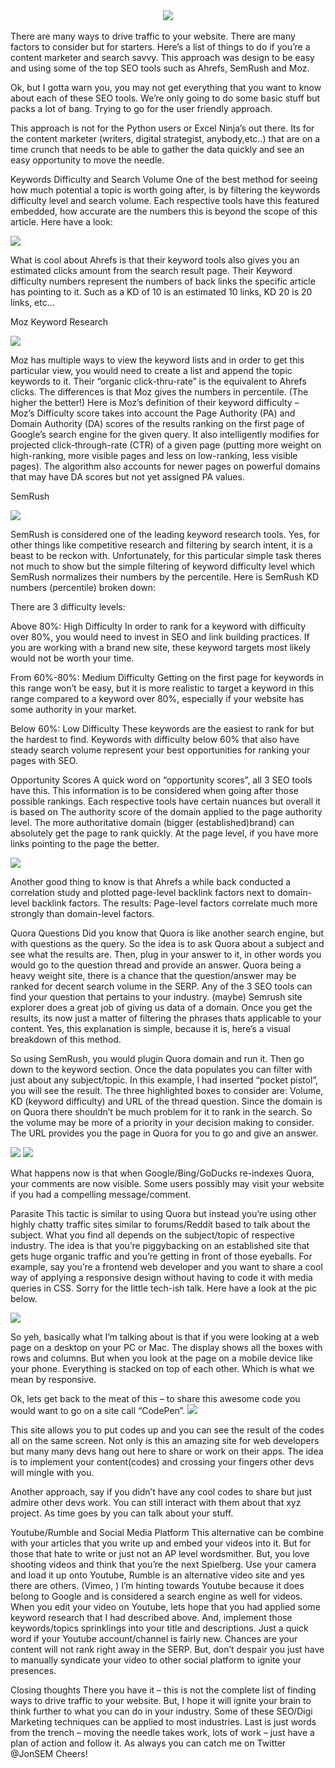 <center><img src="https://spidermarket2.files.wordpress.com/2020/11/ahrefs-1.png"></center>
<br/>
There are many ways to drive traffic to your website. There are many factors to consider but for starters. Here’s a list of things to do if you’re a content marketer and search savvy. This approach was design to be easy and using some of the top SEO tools such as Ahrefs, SemRush and Moz.

Ok, but I gotta warn you, you may not get everything that you want to know about each of these SEO tools. We’re only going to do some basic stuff but packs a lot of bang. Trying to go for the user friendly approach.

This approach is not for the Python users or Excel Ninja’s out there. Its for the content marketer (writers, digital strategist, anybody,etc..) that are on a time crunch that needs to be able to gather the data quickly and see an easy opportunity to move the needle.

Keywords Difficulty and Search Volume
One of the best method for seeing how much potential a topic is worth going after, is by filtering the keywords difficulty level and search volume. Each respective tools have this featured embedded, how accurate are the numbers this is beyond the scope of this article. Here have a look:

<img src="https://spidermarket2.files.wordpress.com/2020/11/ahrefs-1.png"><br/>

What is cool about Ahrefs is that their keyword tools also gives you an estimated clicks amount from the search result page. Their Keyword difficulty numbers represent the numbers of back links the specific article has pointing to it. Such as a KD of 10 is an estimated 10 links, KD 20 is 20 links, etc…

Moz Keyword Research

<img src="https://spidermarket2.files.wordpress.com/2020/11/mozkw.png">

Moz has multiple ways to view the keyword lists and in order to get this particular view, you would need to create a list and append the topic keywords to it. Their “organic click-thru-rate” is the equivalent to Ahrefs clicks. The differences is that Moz gives the numbers in percentile. (The higher the better!)
Here is Moz’s definition of their keyword difficulty – Moz’s Difficulty score takes into account the Page Authority (PA) and Domain Authority (DA) scores of the results ranking on the first page of Google’s search engine for the given query. It also intelligently modifies for projected click-through-rate (CTR) of a given page (putting more weight on high-ranking, more visible pages and less on low-ranking, less visible pages). The algorithm also accounts for newer pages on powerful domains that may have DA scores but not yet assigned PA values.

SemRush

<img src="https://spidermarket2.files.wordpress.com/2020/11/semrush.png">

SemRush is considered one of the leading keyword research tools. Yes, for other things like competitive research and filtering by search intent, it is a beast to be reckon with. Unfortunately, for this particular simple task theres not much to show but the simple filtering of keyword difficulty level which SemRush normalizes their numbers by the percentile.
Here is SemRush KD numbers (percentile) broken down:

There are 3 difficulty levels:

Above 80%: High Difficulty
In order to rank for a keyword with difficulty over 80%, you would need to invest in SEO and link building practices. If you are working with a brand new site, these keyword targets most likely would not be worth your time.

From 60%-80%: Medium Difficulty
Getting on the first page for keywords in this range won’t be easy, but it is more realistic to target a keyword in this range compared to a keyword over 80%, especially if your website has some authority in your market.

Below 60%: Low Difficulty
These keywords are the easiest to rank for but the hardest to find. Keywords with difficulty below 60% that also have steady search volume represent your best opportunities for ranking your pages with SEO.

Opportunity Scores
A quick word on “opportunity scores”, all 3 SEO tools have this. This information is to be considered when going after those possible rankings. Each respective tools have certain nuances but overall it is based on The authority score of the domain applied to the page authority level. The more authoritative domain (bigger (established)brand) can absolutely get the page to rank quickly. At the page level, if you have more links pointing to the page the better.

<img src="https://ahrefs.com/blog/wp-content/uploads/2019/05/05-page-authority-VS-domain-authority.jpg">

Another good thing to know is that Ahrefs a while back conducted a correlation study and plotted page-level backlink factors next to domain-level backlink factors. The results: Page-level factors correlate much more strongly than domain-level factors.

Quora Questions
Did you know that Quora is like another search engine, but with questions as the query. So the idea is to ask Quora about a subject and see what the results are. Then, plug in your answer to it, in other words you would go to the question thread and provide an answer. Quora being a heavy weight site, there is a chance that the question/answer may be ranked for decent search volume in the SERP.
Any of the 3 SEO tools can find your question that pertains to your industry. (maybe) Semrush site explorer does a great job of giving us data of a domain. Once you get the results, its now just a matter of filtering the phrases thats applicable to your content. Yes, this explanation is simple, because it is, here’s a visual breakdown of this method.

So using SemRush, you would plugin Quora domain and run it. Then go down to the keyword section. Once the data populates you can filter with just about any subject/topic. In this example, I had inserted “pocket pistol”, you will see the result. The three highlighted boxes to consider are: Volume, KD (keyword difficulty) and URL of the thread question. Since the domain is on Quora there shouldn’t be much problem for it to rank in the search. So the volume may be more of a priority in your decision making to consider. The URL provides you the page in Quora for you to go and give an answer.

<img src="https://spidermarket2.files.wordpress.com/2021/06/quora.png">
<img src="https://spidermarket2.files.wordpress.com/2021/06/ppistol.png">

What happens now is that when Google/Bing/GoDucks re-indexes Quora, your comments are now visible. Some users possibly may visit your website if you had a compelling message/comment.

Parasite
This tactic is similar to using Quora but instead you’re using other highly chatty traffic sites similar to forums/Reddit based to talk about the subject. What you find all depends on the subject/topic of respective industry. The idea is that you’re piggybacking on an established site that gets huge organic traffic and you’re getting in front of those eyeballs.
For example, say you’re a frontend web developer and you want to share a cool way of applying a responsive design without having to code it with media queries in CSS. Sorry for the little tech-ish talk. Here have a look at the pic below.

<img src="https://i2.wp.com/css-tricks.com/wp-content/uploads/2019/05/email-newsletter.gif?ssl=1&zoom=2">

So yeh, basically what I’m talking about is that if you were looking at a web page on a desktop on your PC or Mac. The display shows all the boxes with rows and columns. But when you look at the page on a mobile device like your phone. Everything is stacked on top of each other. Which is what we mean by responsive.

Ok, lets get back to the meat of this – to share this awesome code you would want to go on a site call “CodePen”.
<img src="https://cpwebassets.codepen.io/assets/packs/editor-embed-eae2ee445ef0f63ee8fc7f175858e9d9.png">

This site allows you to put codes up and you can see the result of the codes all on the same screen. Not only is this an amazing site for web developers but many many devs hang out here to share or work on their apps. The idea is to implement your content(codes) and crossing your fingers other devs will mingle with you.

Another approach, say if you didn’t have any cool codes to share but just admire other devs work. You can still interact with them about that xyz project. As time goes by you can talk about your stuff.

Youtube/Rumble and Social Media Platform
This alternative can be combine with your articles that you write up and embed your videos into it. But for those that hate to write or just not an AP level wordsmither. But, you love shooting videos and think that you’re the next Spielberg. Use your camera and load it up onto Youtube, Rumble is an alternative video site and yes there are others. (Vimeo, )
I’m hinting towards Youtube because it does belong to Google and is considered a search engine as well for videos. When you edit your video on Youtube, lets hope that you had applied some keyword research that I had described above. And, implement those keywords/topics sprinklings into your title and descriptions.
Just a quick word if your Youtube account/channel is fairly new. Chances are your content will not rank right away in the SERP.
But, don’t despair you just have to manually syndicate your video to other social platform to ignite your presences.

Closing thoughts There you have it – this is not the complete list of finding ways to drive traffic to your website. But, I hope it will ignite your brain to think further to what you can do in your industry. Some of these SEO/Digi Marketing techniques can be applied to most industries. Last is just words from the trench – moving the needle takes work, lots of work – just have a plan of action and follow it.
As always you can catch me on Twitter @JonSEM
Cheers!
